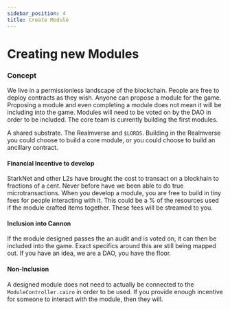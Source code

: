 ```yaml
---
sidebar_position: 4
title: Create Module
---
```


# Creating new Modules

### Concept

We live in a permissionless landscape of the blockchain. People are free to deploy contracts as they wish. Anyone can propose a module for the game. Proposing a module and even completing a module does not mean it will be including into the game. Modules will need to be voted on by the DAO in order to be included. The core team is currently building the first modules.

A shared substrate. The Realmverse and `$LORDS`. Building in the Realmverse you could choose to build a core module, or you could choose to build an ancillary contract.

#### Financial Incentive to develop

StarkNet and other L2s have brought the cost to transact on a blockhain to fractions of a cent. Never before have we been able to do true microtransactions. When you develop a module, you are free to build in tiny fees for people interacting with it. This could be a % of the resources used if the module crafted items together. These fees will be streamed to you.

#### Inclusion into Cannon

If the module designed passes the an audit and is voted on, it can then be included into the game. Exact specifics around this are still being mapped out. If you have an idea, we are a DAO, you have the floor.

#### Non-Inclusion

A designed module does not need to actually be connected to the `ModuleController.cairo` in order to be used. If you provide enough incentive for someone to interact with the module, then they will.